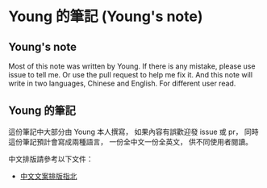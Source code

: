 # Young 的筆記 (Young's note)

## Young's note

Most of this note was written by Young.
If there is any mistake, please use issue to tell me.
Or use the pull request to help me fix it.
And this note will write in two languages, Chinese and English.
For different user read.

## Young 的筆記

這份筆記中大部分由 Young 本人撰寫，
如果內容有誤歡迎發 issue 或 pr，
同時這份筆記預計會寫成兩種語言，
一份全中文一份全英文，
供不同使用者閱讀。

中文排版請參考以下文件：

- [中文文案排版指北](https://github.com/sparanoid/chinese-copywriting-guidelines)